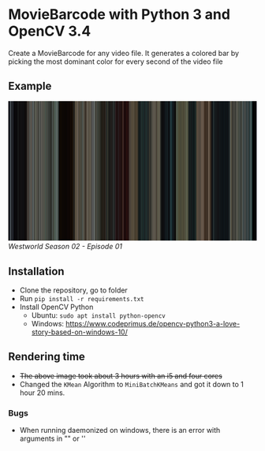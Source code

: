 # MovieBarcode with Python 3 and OpenCV 3.4
Create a MovieBarcode for any video file. It generates a colored bar by picking the most dominant color for every second of the video file

## Example
![Westworld S02E01](https://raw.githubusercontent.com/primus852/python-movie-barcode/master/pmb/result/westworld_s02e01.jpg)
*Westworld Season 02 - Episode 01*

## Installation
- Clone the repository, go to folder
- Run `pip install -r requirements.txt`
- Install OpenCV Python
  - Ubuntu: `sudo apt install python-opencv`
  - Windows: https://www.codeprimus.de/opencv-python3-a-love-story-based-on-windows-10/

## Rendering time
- ~~The above image took about 3 hours with an i5 and four cores~~
- Changed the `KMean` Algorithm to `MiniBatchKMeans` and got it down to 1 hour 20 mins. 

### Bugs
- When running daemonized on windows, there is an error with arguments in "" or ''
